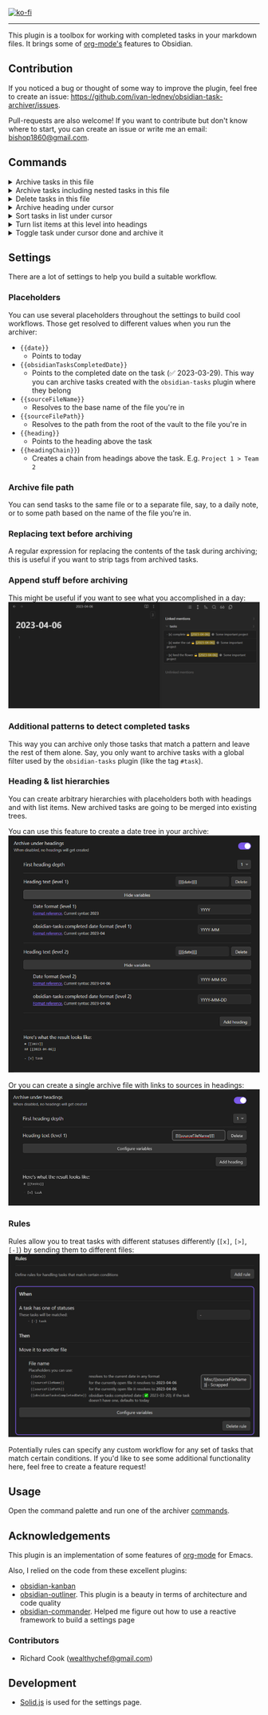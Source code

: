 [![ko-fi](https://ko-fi.com/img/githubbutton_sm.svg)](https://ko-fi.com/K3K4FBU43)

---

This plugin is a toolbox for working with completed tasks in your markdown files. It brings some
of [org-mode's](https://orgmode.org/) features to Obsidian.

## Contribution

If you noticed a bug or thought of some way to improve the plugin, feel free to create an issue: https://github.com/ivan-lednev/obsidian-task-archiver/issues.

Pull-requests are also welcome! If you want to contribute but don't know where to start, you can create an issue or write me an email: <bishop1860@gmail.com>.

## Commands <a id="commands"></a>

<details>
<summary>Archive tasks in this file</summary>

Here is what it looks like:

```md
-   [ ] This one I haven't done yet
-   [x] Water the dog
    -   Some task details
-   [x] Feed the plants
```

Turns into:

```md
-   [ ] This one I haven't done yet

# Archived

-   [x] Water the dog
    -   Some task details
-   [x] Feed the plants
```

Or, with date tree enabled:

```md
-   [ ] This one I haven't done yet

# Archived

-   [[2021-09-W-38]]
    -   [[2021-09-16]]
        -   [x] Water the dog
            -   Some task details
        -   [x] Feed the plants
```

</details>
<details>
<summary>Archive tasks including nested tasks in this file</summary>

Same as simple archiving, except that now completed nested tasks also get archived, with their sub-items.

This:

```markdown
-   [ ] Incomplete task
    -   [x] Completed subtask
        -   Task details
    -   [ ] Incomplete subtask
```

Turns into:

```markdown
-   [ ] Incomplete task
    -   [ ] Incomplete subtask

# Archived

-   [x] Completed subtask
    -   Task details
```

</details>

<details>
<summary>Delete tasks in this file</summary>

This one is the same as 'Archive tasks in this file', except that the tasks get discarded.

</details>

<details>
<summary>Archive heading under cursor</summary>

Grab the whole section under the heading under cursor, including all the child sections and move it to the archive.

This:

```markdown
Some top-level text

# H1 heading

Some text

## H2 heading

More text
```

Turns into:

```markdown
Some top-level text

# Archived

## H1 heading

Some text

### H2 heading

More text
```

</details>

<details>
<summary>Sort tasks in list under cursor</summary>

Grab the whole list under cursor and **recursively** reorder all the items based on completeness:

1. Plain list items first
2. Then, incomplete tasks
3. And finally, completed tasks

This list:

```markdown
-   [x] Task
-   Item
-   [ ] Incomplete
    -   [x] Task
    -   Item More notes
    -   [ ] Incomplete
-   Item 2
-   [ ] Incomplete 2
    -   [x] Task
    -   Item
    -   [x] Task 2
```

Turns into:

```markdown
-   Item
-   Item 2
-   [ ] Incomplete
    -   Item More notes
    -   [ ] Incomplete
    -   [x] Task
-   [ ] Incomplete 2
    -   Item
    -   [x] Task
    -   [x] Task 2
-   [x] Task
```

</details>

<details>
<summary>Turn list items at this level into headings</summary>

Grab the list under cursor and turn every list item at and above the level of the item under cursor into a heading.

This:

```markdown
-   li 1
    -   li 2 | <- cursor
        -   li 3
```

Turns into:

```markdown
# li 1

## li 2

-   li 3
```

</details>

<details>
<summary>Toggle task under cursor done and archive it</summary>

When the cursor is on a task, this command completes the task and archives it at once.

</details>

## Settings

There are a lot of settings to help you build a suitable workflow.

### Placeholders

You can use several placeholders throughout the settings to build cool workflows. Those get resolved to different values when you run the archiver:

-   `{{date}}`
    -   Points to today
-   `{{obsidianTasksCompletedDate}}`
    -   Points to the completed date on the task (✅ 2023-03-29). This way you can archive tasks created with the `obsidian-tasks` plugin where they belong
-   `{{sourceFileName}}`
    -   Resolves to the base name of the file you're in
-   `{{sourceFilePath}}`
    -   Resolves to the path from the root of the vault to the file you're in
-   `{{heading}}`
    -   Points to the heading above the task
-   `{{headingChain}}`)
    -   Creates a chain from headings above the task. E.g. `Project 1 > Team 2`

### Archive file path

You can send tasks to the same file or to a separate file, say, to a daily note, or to some path based on the name of the file you're in.

### Replacing text before archiving

A regular expression for replacing the contents of the task during archiving; this is useful if you want to strip tags from archived tasks.

### Append stuff before archiving

This might be useful if you want to see what you accomplished in a day:
![](metadata-demo.png)

### Additional patterns to detect completed tasks

This way you can archive only those tasks that match a pattern and leave the rest of them alone. Say, you only want to archive tasks with a global filter used by the `obsidian-tasks` plugin (like the tag `#task`).

### Heading & list hierarchies

You can create arbitrary hierarchies with placeholders both with headings and with list items. New archived tasks are going to be merged into existing trees.

You can use this feature to create a date tree in your archive:
![](tree-demo.png)

Or you can create a single archive file with links to sources in headings:
![](tree-demo-big-archive.png)

### Rules

Rules allow you to treat tasks with different statuses differently (`[x]`, `[>]`, `[-]`) by sending them to different files:
![](rule-demo.png)

Potentially rules can specify any custom workflow for any set of tasks that match certain conditions. If you'd like to see some additional functionality here, feel free to create a feature request!

## Usage

Open the command palette and run one of the archiver [commands](#commands).

## Acknowledgements

This plugin is an implementation of some features of [org-mode](https://orgmode.org/) for Emacs.

Also, I relied on the code from these excellent plugins:

-   [obsidian-kanban](https://github.com/mgmeyers/obsidian-kanban)
-   [obsidian-outliner](https://github.com/vslinko/obsidian-outliner). This plugin is a beauty in terms of architecture and code quality
-   [obsidian-commander](https://github.com/phibr0/obsidian-commander). Helped me figure out how to use a reactive framework to build a settings page

### Contributors

-   Richard Cook (wealthychef@gmail.com)

## Development

-   [Solid.js](https://www.solidjs.com/) is used for the settings page.
